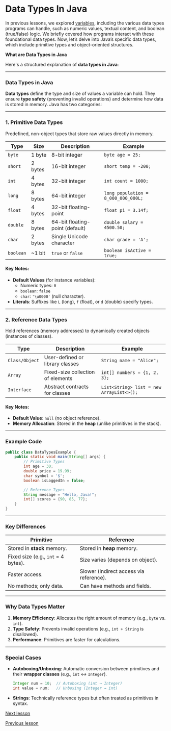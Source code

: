 # Data Types In Java

In previous lessons, we explored [variables](https://github.com/touraye/under-doz/blob/main/content/Module-2-introduction-to-programming/c-getting-into-programming.md#the-variable-concept), including the various data types programs can handle, such as numeric values, textual content, and boolean (true/false) logic. We briefly covered how programs interact with these foundational data types. Now, let’s delve into Java’s specific data types, which include primitive types and object-oriented structures.

**What are Data Types in Java**

Here's a structured explanation of **data types in Java**:

---

### **Data Types in Java**  
**Data types** define the type and size of values a variable can hold. They ensure **type safety** (preventing invalid operations) and determine how data is stored in memory. Java has two categories:  

---

### **1. Primitive Data Types**  
Predefined, non-object types that store raw values directly in memory.  

| **Type**  | **Size** | **Description**                 | **Example**                         |
| --------- | -------- | ------------------------------- | ----------------------------------- |
| `byte`    | 1 byte   | 8-bit integer                   | `byte age = 25;`                    |
| `short`   | 2 bytes  | 16-bit integer                  | `short temp = -200;`                |
| `int`     | 4 bytes  | 32-bit integer                  | `int count = 1000;`                 |
| `long`    | 8 bytes  | 64-bit integer                  | `long population = 8_000_000_000L;` |
| `float`   | 4 bytes  | 32-bit floating-point           | `float pi = 3.14f;`                 |
| `double`  | 8 bytes  | 64-bit floating-point (default) | `double salary = 4500.50;`          |
| `char`    | 2 bytes  | Single Unicode character        | `char grade = 'A';`                 |
| `boolean` | ~1 bit   | `true` or `false`               | `boolean isActive = true;`          |

#### **Key Notes**:  
- **Default Values** (for instance variables):  
  - Numeric types: `0`  
  - `boolean`: `false`  
  - `char`: `'\u0000'` (null character).  
- **Literals**: Suffixes like `L` (long), `f` (float), or `d` (double) specify types.  

---

### **2. Reference Data Types**  
Hold references (memory addresses) to dynamically created objects (instances of classes).  

| **Type**       | **Description**                   | **Example**                              |
| -------------- | --------------------------------- | ---------------------------------------- |
| `Class/Object` | User-defined or library classes   | `String name = "Alice";`                 |
| `Array`        | Fixed-size collection of elements | `int[] numbers = {1, 2, 3};`             |
| `Interface`    | Abstract contracts for classes    | `List<String> list = new ArrayList<>();` |

#### **Key Notes**:  
- **Default Value**: `null` (no object reference).  
- **Memory Allocation**: Stored in the **heap** (unlike primitives in the stack).  

---

### **Example Code**  
```java  
public class DataTypesExample {  
    public static void main(String[] args) {  
        // Primitive Types  
        int age = 30;  
        double price = 19.99;  
        char symbol = '$';  
        boolean isLoggedIn = false;  

        // Reference Types  
        String message = "Hello, Java!";  
        int[] scores = {90, 85, 77};  
    }  
}  
```

---

### **Key Differences**  
| **Primitive**                       | **Reference**                           |
| ----------------------------------- | --------------------------------------- |
| Stored in **stack** memory.         | Stored in **heap** memory.              |
| Fixed size (e.g., `int` = 4 bytes). | Size varies (depends on object).        |
| Faster access.                      | Slower (indirect access via reference). |
| No methods; only data.              | Can have methods and fields.            |

---

### **Why Data Types Matter**  
1. **Memory Efficiency**: Allocates the right amount of memory (e.g., `byte` vs. `int`).  
2. **Type Safety**: Prevents invalid operations (e.g., `int + String` is disallowed).  
3. **Performance**: Primitives are faster for calculations.  

---

### **Special Cases**  
- **Autoboxing/Unboxing**: Automatic conversion between primitives and their **wrapper classes** (e.g., `int` ↔ `Integer`).  
  ```java  
  Integer num = 10;  // Autoboxing (int → Integer)  
  int value = num;   // Unboxing (Integer → int)  
  ```
- **Strings**: Technically reference types but often treated as primitives in syntax.  

[Next lesson](https://github.com/touraye/under-doz/edit/main/content/Module-3-java-at-first-glace/c-expression-and-statment.md)

[Previous lesson](https://github.com/touraye/under-doz/edit/main/content/Module-3-java-at-first-glace/a-basic-building-block-of-java-program.md)
